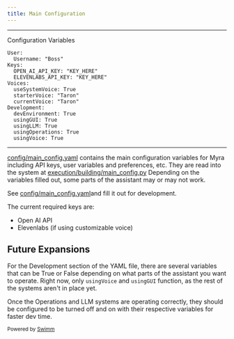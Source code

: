 ```yaml
---
title: Main Configuration
---
```

<SwmSnippet path="config/main_config.yaml" line="1">

---

Configuration Variables

```
User:
  Username: "Boss"
Keys:
  OPEN_AI_API_KEY: "KEY_HERE"
  ELEVENLABS_API_KEY: "KEY_HERE"
Voices:
  useSystemVoice: True
  starterVoice: "Taron"
  currentVoice: "Taron"
Development:
  devEnvironment: True
  usingGUI: True
  usingLLM: True
  usingOperations: True
  usingVoice: True

```

---

</SwmSnippet>

<SwmPath>[config/main_config.yaml](/config/main_config.yaml)</SwmPath> contains the main configuration variables for Myra including API keys, user variables and preferences, etc. They are read into the system at <SwmPath>[execution/building/main_config.py](/execution/building/main_config.py)</SwmPath> Depending on the variables filled out, some parts of the assistant may or may not work.&nbsp;&nbsp;&nbsp;

See <SwmPath>[config/main_config.yaml](/config/main_config.yaml)</SwmPath>and fill it out for development.

The current required keys are:

- Open AI API
- Elevenlabs (if using customizable voice)

## Future Expansions

For the Development section of the YAML file, there are several variables that can be True or False depending on what parts of the assistant you want to operate. Right now, only <SwmToken path="/config/main_config.yaml" pos="15:1:1" line-data="  usingVoice: True">`usingVoice`</SwmToken> and <SwmToken path="/config/main_config.yaml" pos="12:1:1" line-data="  usingGUI: True">`usingGUI`</SwmToken> function, as the rest of the systems aren't in place yet.

Once the Operations and LLM systems are operating correctly, they should be configured to be turned off and on with their respective variables for faster dev time.

<SwmMeta version="3.0.0" repo-id="Z2l0aHViJTNBJTNBUENBQSUzQSUzQUF2YWxvbkFjZQ==" repo-name="PCAA"><sup>Powered by [Swimm](https://app.swimm.io/)</sup></SwmMeta>
